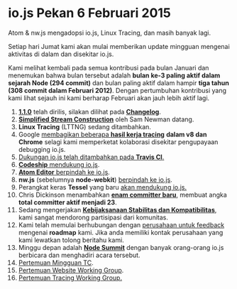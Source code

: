 # io.js Pekan 6 Februari 2015

Atom & nw.js mengadopsi io.js, Linux Tracing, dan masih banyak lagi.

Setiap hari Jumat kami akan mulai memberikan update mingguan mengenai aktivitas di dalam dan disekitar io.js.

Kami melihat kembali pada semua kontribusi pada bulan Januari dan menemukan bahwa bulan tersebut adalah **bulan ke-3 paling aktif dalam sejarah Node (294 commit)** dan bulan paling aktif dalam hampir **tiga tahun (308 commit dalam Februari 2012)**. Dengan pertumbuhan kontribusi yang kami lihat sejauh ini kami berharap Februari akan jauh lebih aktif lagi.

1. [**1.1.0**](https://iojs.org/dist/v1.1.0/) telah dirilis, silakan dilihat pada [**Changelog**](https://github.com/iojs/io.js/blob/v1.x/CHANGELOG.md#2015-02-03-version-110-chrisdickinson).
2. [**Simplified Stream Construction**](https://github.com/iojs/io.js/commit/50daee7243a3f987e1a28d93c43f913471d6885a) oleh Sam Newman datang.
3. **Linux Tracing** (LTTNG) sedang ditambahkan.
4. Google [membagikan beberapa **hasil kerja tracing**](https://github.com/iojs/io.js/issues/671#issuecomment-73191538) **dalam v8 dan Chrome** selagi kami memperketat kolaborasi disekitar pengupayaan debugging io.js.
5. [Dukungan io.js telah ditambahkan pada **Travis CI**.](http://docs.travis-ci.com/user/build-environment-updates/2015-02-03/)
6. [**Codeship** mendukung io.js](https://codeship.com/documentation/languages/nodejs/#iojs).
7. [**Atom Editor** berpindah ke io.js](https://github.com/atom/atom/releases/tag/v0.177.0).
8. **nw.js** (sebelumnya **node-webkit**) [berpindah ke io.js](https://github.com/nwjs/nw.js/issues/2742).
9. Perangkat keras **Tessel** yang baru [akan mendukung io.js.](http://blog.technical.io/post/110115579867/upcoming-hardware-from-technical-machine)
10. Chris Dickinson menambahkan [**enam committer baru**](https://github.com/iojs/io.js/issues/680#issuecomment-73089691), membuat angka **total committer aktif menjadi 23**.
11. Sedang mengerjakan [**Kebijaksanaan Stabilitas dan Kompatibilitas**](https://github.com/iojs/io.js/issues/725), kami sangat mendorong partisipasi dari komunitas.
12. Kami telah memulai berhubungan dengan [perusahaan untuk feedback](https://github.com/iojs/roadmap/issues/13) mengenai **roadmap** kami. Jika anda memiliki kontak perusahaan yang kami lewatkan tolong beritahu kami.
13. Minggu depan adalah [**Node Summit**](http://nodesummit.com/) dengan banyak orang-orang io.js berbicara dan menghadiri acara tersebut.
14. [Pertemuan Mingguan TC](https://www.youtube.com/watch?v=IhXa2FmtBI4).
15. [Pertemuan Website Working Group](https://www.youtube.com/watch?v=SBJaXUA0lSY).
16. [Pertemuan Tracing Working Group.](https://www.youtube.com/watch?v=Oar2yB5SPtA)
